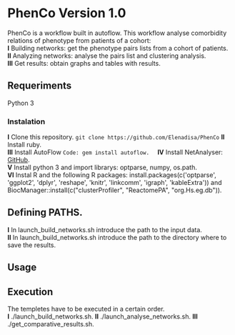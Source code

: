 # PhenCo Version 1.0

PhenCo is a workflow built in autoflow. This workflow analyse comorbidity relations of phenotype from patients of a cohort:  
**I** Building networks: get the phenotype pairs lists from a cohort of patients.  
**II** Analyzing networks: analyse the pairs list and clustering analysis.  
**III** Get results: obtain graphs and tables with results.  

## Requeriments
Python 3
### Instalation

**I** Clone this repository.
``
git clone https://github.com/Elenadisa/PhenCo
``
**II** Install ruby.  
**III** Install AutoFlow
``
Code: gem install autoflow.  
``
**IV** Install NetAnalyser: [GitHub](https://github.com/ElenaRojano/NetAnalyzer).   
**V** Install python 3 and import librarys: optparse, numpy, os.path.  
**VI** Instal R and the following R packages: install.packages(c('optparse', 'ggplot2', 'dplyr', 'reshape', 'knitr', 'linkcomm', 'igraph', 'kableExtra')) and BiocManager::install(c("clusterProfiler", "ReactomePA", "org.Hs.eg.db")). 

## Defining PATHS. 

**I** In launch_build_networks.sh introduce the path to the input data.  
**II** In launch_build_networks.sh introduce the path to the directory where to save the results.  


## Usage

## Execution

The templetes have to be executed in a certain order.  
**I** ./launch_build_networks.sh. 
**II** ./launch_analyse_networks.sh. 
**III** ./get_comparative_results.sh. 

